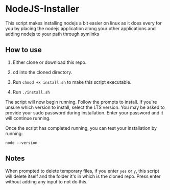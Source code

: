# NodeJS-Installer

This script makes installing nodejs a bit easier on linux as it does every for you by placing the nodejs application along your other applications and adding nodejs to your path through symlinks

## How to use

1) Either clone or download this repo.

2) cd into the cloned directory.

3) Run  `chmod +x install.sh` to make this script executable.

4) Run `./install.sh`

The script will now begin running. Follow the prompts to install. If you're unsure which version to install, select the LTS version. You may be asked to provide your sudo password during installation. Enter your password and it will continue running.

Once the script has completed running, you can test your installation by running:

```
node --version
```

## Notes

When prompted to delete temporary files, if you enter `yes` or `y`, this script will delete itself and the folder it's in which is the cloned repo. Press enter without adding any input to not do this.
